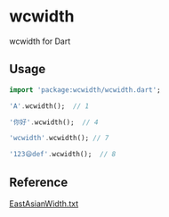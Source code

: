 # wcwidth

wcwidth for Dart

## Usage

```dart
import 'package:wcwidth/wcwidth.dart';

'A'.wcwidth();  // 1

'你好'.wcwidth();  // 4

'wcwidth'.wcwidth(); // 7

'123😄def'.wcwidth();  // 8

```

## Reference
[EastAsianWidth.txt](https://www.unicode.org/Public/UCD/latest/ucd/EastAsianWidth.txt)